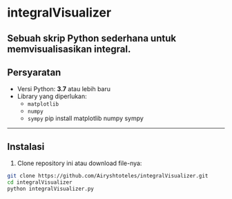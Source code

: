 # integralVisualizer

Sebuah skrip Python sederhana untuk memvisualisasikan integral.  
---

## Persyaratan

- Versi Python: **3.7** atau lebih baru  
- Library yang diperlukan:  
  - `matplotlib`  
  - `numpy`  
  - `sympy`
pip install matplotlib numpy sympy
---

## Instalasi

1. Clone repository ini atau download file-nya:

```bash
git clone https://github.com/Airyshtoteles/integralVisualizer.git
cd integralVisualizer
python integralVisualizer.py
